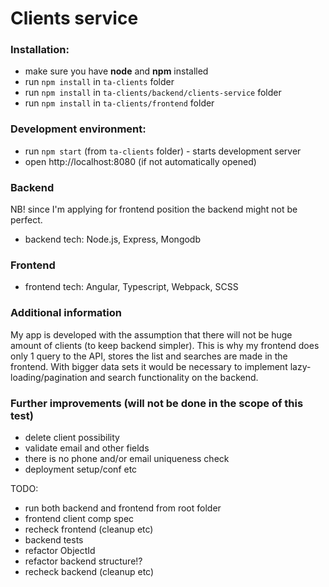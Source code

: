 # Clients service

### Installation:
* make sure you have **node** and **npm** installed
* run `npm install` in `ta-clients` folder
* run `npm install` in `ta-clients/backend/clients-service` folder
* run `npm install` in `ta-clients/frontend` folder

### Development environment:
* run `npm start` (from `ta-clients` folder) - starts development server
* open http://localhost:8080 (if not automatically opened)

### Backend
NB! since I'm applying for frontend position the backend might not be perfect.
* backend tech: Node.js, Express, Mongodb

### Frontend
* frontend tech: Angular, Typescript, Webpack, SCSS

### Additional information
My app is developed with the assumption that there will not be huge amount of clients (to keep backend simpler).
This is why my frontend does only 1 query to the API, stores the list and searches are made in the frontend.
With bigger data sets it would be necessary to implement lazy-loading/pagination and search functionality on the backend.

### Further improvements (will not be done in the scope of this test)
* delete client possibility
* validate email and other fields
* there is no phone and/or email uniqueness check
* deployment setup/conf etc


TODO:
* run both backend and frontend from root folder
* frontend client comp spec
* recheck frontend (cleanup etc)
* backend tests
* refactor ObjectId
* refactor backend structure!?
* recheck backend (cleanup etc)